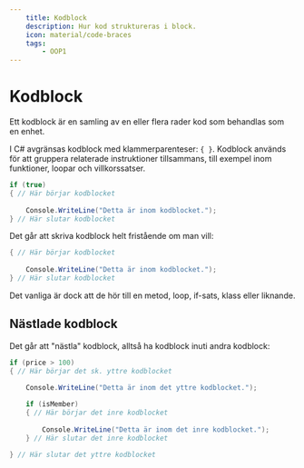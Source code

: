 ```yaml
---
    title: Kodblock
    description: Hur kod struktureras i block.
    icon: material/code-braces
    tags:
        - OOP1
---
```


# Kodblock
Ett kodblock är en samling av en eller flera rader kod som behandlas som en enhet. 

I C# avgränsas kodblock med klammerparenteser: `{ }`. Kodblock används för att gruppera relaterade instruktioner tillsammans, till exempel inom funktioner, loopar och villkorssatser.

```csharp
if (true)
{ // Här börjar kodblocket
    
    Console.WriteLine("Detta är inom kodblocket.");
} // Här slutar kodblocket
```

Det går att skriva kodblock helt fristående om man vill:
```csharp
{ // Här börjar kodblocket
    
    Console.WriteLine("Detta är inom kodblocket.");
} // Här slutar kodblocket
```
Det vanliga är dock att de hör till en metod, loop, if-sats, klass eller liknande.

## Nästlade kodblock

Det går att "nästla" kodblock, alltså ha kodblock inuti andra kodblock:
```csharp
if (price > 100)
{ // Här börjar det sk. yttre kodblocket
    
    Console.WriteLine("Detta är inom det yttre kodblocket.");

    if (isMember)
    { // Här börjar det inre kodblocket
        
        Console.WriteLine("Detta är inom det inre kodblocket.");
    } // Här slutar det inre kodblocket

} // Här slutar det yttre kodblocket
```
